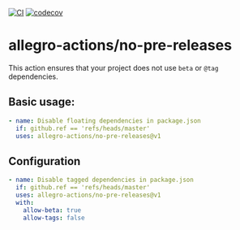 [![CI](https://github.com/allegro-actions/no-pre-releases/actions/workflows/ci.yml/badge.svg)](https://github.com/allegro-actions/no-pre-releases/actions/workflows/ci.yml)
[![codecov](https://codecov.io/gh/allegro-actions/no-pre-releases/branch/main/graph/badge.svg?token=YJ3Z8ZKL2F)](https://codecov.io/gh/allegro-actions/no-pre-releases)

# allegro-actions/no-pre-releases

This action ensures that your project does not use `beta` or `@tag` dependencies.

## Basic usage:

```yaml
- name: Disable floating dependencies in package.json
  if: github.ref == 'refs/heads/master'
  uses: allegro-actions/no-pre-releases@v1
  ```

## Configuration

```yaml
- name: Disable tagged dependencies in package.json
  if: github.ref == 'refs/heads/master'
  uses: allegro-actions/no-pre-releases@v1
  with:
    allow-beta: true
    allow-tags: false
  ```